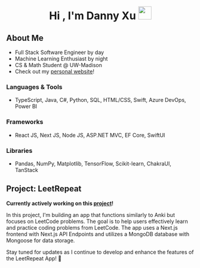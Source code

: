 <h1 align="center"><b>Hi , I'm Danny Xu </b><img src="https://media.giphy.com/media/hvRJCLFzcasrR4ia7z/giphy.gif" width="35"></h1>

## **About Me**
- Full Stack Software Engineer by day
- Machine Learning Enthusiast by night
- CS & Math Student @ UW-Madison
- Check out my [personal website](https://www.ddxu.studio/)!

### Languages & Tools
- TypeScript, Java, C#, Python, SQL, HTML/CSS, Swift, Azure DevOps, Power BI

### Frameworks
- React JS, Next JS, Node JS, ASP.NET MVC, EF Core, SwiftUI

### Libraries
- Pandas, NumPy, Matplotlib, TensorFlow, Scikit-learn, ChakraUI, TanStack
  
## **Project: LeetRepeat**
**Currently actively working on this [project](https://github.com/dannydxu1/LeetRepeat)!**

In this project, I'm building an app that functions similarly to Anki but focuses on LeetCode problems. The goal is to help users effectively learn and practice coding problems from LeetCode. The app uses a Next.js frontend with Next.js API Endpoints and utilizes a MongoDB database with Mongoose for data storage.

Stay tuned for updates as I continue to develop and enhance the features of the LeetRepeat App! 🚀
